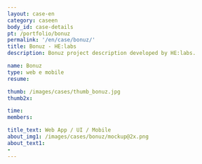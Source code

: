```yaml
---
layout: case-en
category: caseen
body_id: case-details
pt: /portfolio/bonuz
permalink: '/en/case/bonuz/'
title: Bonuz - HE:labs
description: Bonuz project description developed by HE:labs.

name: Bonuz
type: web e mobile
resume:

thumb: /images/cases/thumb_bonuz.jpg
thumb2x:

time:
members:

title_text: Web App / UI / Mobile
about_img1: /images/cases/bonuz/mockup@2x.png
about_text1:
-
---
```

